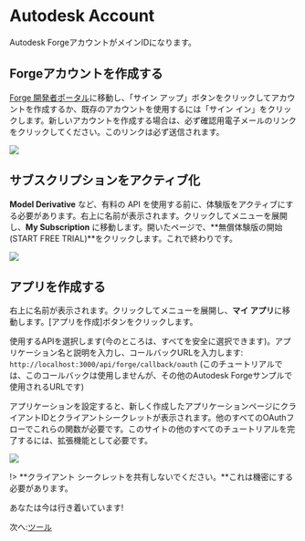 # Autodesk Account

Autodesk ForgeアカウントがメインIDになります。

## Forgeアカウントを作成する

[Forge 開発者ポータル](https://forge.autodesk.com/)に移動し、「サイン アップ」ボタンをクリックしてアカウントを作成するか、既存のアカウントを使用するには「サイン イン」をクリックします。新しいアカウントを作成する場合は、必ず確認用電子メールのリンクをクリックしてください。このリンクは必ず送信されます。

![](/_media/forge/dev_portal_home.png)

## サブスクリプションをアクティブ化

**Model Derivative** など、有料の API を使用する前に、体験版をアクティブにする必要があります。右上に名前が表示されます。クリックしてメニューを展開し、**My Subscription** に移動します。開いたページで、**無償体験版の開始(START FREE TRIAL)**をクリックします。これで終わりです。

![](_media/account/activate_sub.png)

## アプリを作成する

右上に名前が表示されます。クリックしてメニューを展開し、**マイ アプリ**に移動します。\[アプリを作成]ボタンをクリックします。

使用するAPIを選択します(今のところは、すべてを安全に選択できます)。アプリケーション名と説明を入力し、コールバックURLを入力します: `http://localhost:3000/api/forge/callback/oauth` (このチュートリアルでは、このコールバックは使用しませんが、その他のAutodesk Forgeサンプルで使用されるURLです)

アプリケーションを設定すると、新しく作成したアプリケーションページにクライアントIDとクライアントシークレットが表示されます。他のすべてのOAuthフローでこれらの関数が必要です。このサイトの他のすべてのチュートリアルを完了するには、拡張機能として必要です。

![](_media/account/create_app.gif)

!> **クライアント シークレットを共有しないでください。**これは機密にする必要があります。

あなたは今は行き着いています!

次へ:[ツール](/ja_jp/environment/tools/)
